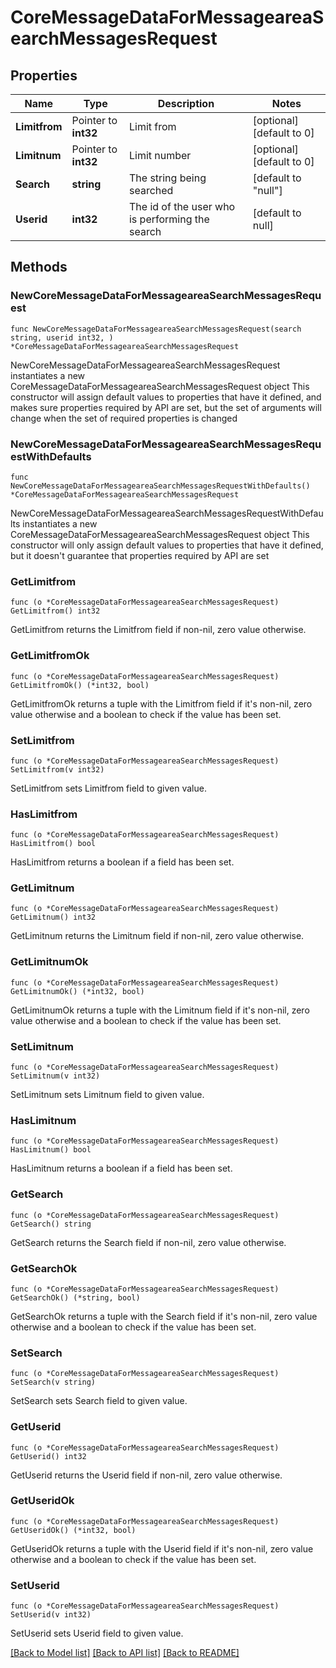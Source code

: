 # CoreMessageDataForMessageareaSearchMessagesRequest

## Properties

Name | Type | Description | Notes
------------ | ------------- | ------------- | -------------
**Limitfrom** | Pointer to **int32** | Limit from | [optional] [default to 0]
**Limitnum** | Pointer to **int32** | Limit number | [optional] [default to 0]
**Search** | **string** | The string being searched | [default to "null"]
**Userid** | **int32** | The id of the user who is performing the search | [default to null]

## Methods

### NewCoreMessageDataForMessageareaSearchMessagesRequest

`func NewCoreMessageDataForMessageareaSearchMessagesRequest(search string, userid int32, ) *CoreMessageDataForMessageareaSearchMessagesRequest`

NewCoreMessageDataForMessageareaSearchMessagesRequest instantiates a new CoreMessageDataForMessageareaSearchMessagesRequest object
This constructor will assign default values to properties that have it defined,
and makes sure properties required by API are set, but the set of arguments
will change when the set of required properties is changed

### NewCoreMessageDataForMessageareaSearchMessagesRequestWithDefaults

`func NewCoreMessageDataForMessageareaSearchMessagesRequestWithDefaults() *CoreMessageDataForMessageareaSearchMessagesRequest`

NewCoreMessageDataForMessageareaSearchMessagesRequestWithDefaults instantiates a new CoreMessageDataForMessageareaSearchMessagesRequest object
This constructor will only assign default values to properties that have it defined,
but it doesn't guarantee that properties required by API are set

### GetLimitfrom

`func (o *CoreMessageDataForMessageareaSearchMessagesRequest) GetLimitfrom() int32`

GetLimitfrom returns the Limitfrom field if non-nil, zero value otherwise.

### GetLimitfromOk

`func (o *CoreMessageDataForMessageareaSearchMessagesRequest) GetLimitfromOk() (*int32, bool)`

GetLimitfromOk returns a tuple with the Limitfrom field if it's non-nil, zero value otherwise
and a boolean to check if the value has been set.

### SetLimitfrom

`func (o *CoreMessageDataForMessageareaSearchMessagesRequest) SetLimitfrom(v int32)`

SetLimitfrom sets Limitfrom field to given value.

### HasLimitfrom

`func (o *CoreMessageDataForMessageareaSearchMessagesRequest) HasLimitfrom() bool`

HasLimitfrom returns a boolean if a field has been set.

### GetLimitnum

`func (o *CoreMessageDataForMessageareaSearchMessagesRequest) GetLimitnum() int32`

GetLimitnum returns the Limitnum field if non-nil, zero value otherwise.

### GetLimitnumOk

`func (o *CoreMessageDataForMessageareaSearchMessagesRequest) GetLimitnumOk() (*int32, bool)`

GetLimitnumOk returns a tuple with the Limitnum field if it's non-nil, zero value otherwise
and a boolean to check if the value has been set.

### SetLimitnum

`func (o *CoreMessageDataForMessageareaSearchMessagesRequest) SetLimitnum(v int32)`

SetLimitnum sets Limitnum field to given value.

### HasLimitnum

`func (o *CoreMessageDataForMessageareaSearchMessagesRequest) HasLimitnum() bool`

HasLimitnum returns a boolean if a field has been set.

### GetSearch

`func (o *CoreMessageDataForMessageareaSearchMessagesRequest) GetSearch() string`

GetSearch returns the Search field if non-nil, zero value otherwise.

### GetSearchOk

`func (o *CoreMessageDataForMessageareaSearchMessagesRequest) GetSearchOk() (*string, bool)`

GetSearchOk returns a tuple with the Search field if it's non-nil, zero value otherwise
and a boolean to check if the value has been set.

### SetSearch

`func (o *CoreMessageDataForMessageareaSearchMessagesRequest) SetSearch(v string)`

SetSearch sets Search field to given value.


### GetUserid

`func (o *CoreMessageDataForMessageareaSearchMessagesRequest) GetUserid() int32`

GetUserid returns the Userid field if non-nil, zero value otherwise.

### GetUseridOk

`func (o *CoreMessageDataForMessageareaSearchMessagesRequest) GetUseridOk() (*int32, bool)`

GetUseridOk returns a tuple with the Userid field if it's non-nil, zero value otherwise
and a boolean to check if the value has been set.

### SetUserid

`func (o *CoreMessageDataForMessageareaSearchMessagesRequest) SetUserid(v int32)`

SetUserid sets Userid field to given value.



[[Back to Model list]](../README.md#documentation-for-models) [[Back to API list]](../README.md#documentation-for-api-endpoints) [[Back to README]](../README.md)


